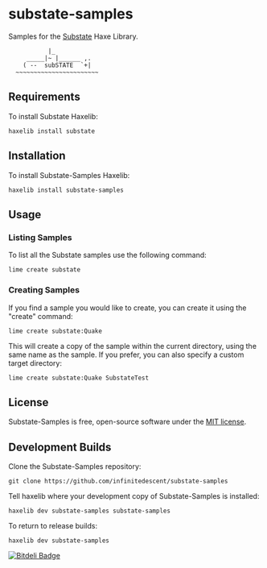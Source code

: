 substate-samples
================

Samples for the [Substate](https://github.com/infinitedescent/substate) Haxe Library.

               |_
         _____|~ |______ ,.
        ( --  subSTATE  `+|   
      ~~~~~~~~~~~~~~~~~~~~~~~
    

Requirements
------------
To install Substate Haxelib:

    haxelib install substate


Installation
------------
To install Substate-Samples Haxelib:

    haxelib install substate-samples

Usage
-----

### Listing Samples
To list all the Substate samples use the following command:

    lime create substate


### Creating Samples
If you find a sample you would like to create, you can create it using the "create" command:

    lime create substate:Quake

This will create a copy of the sample within the current directory, using the same name as the sample. If you prefer, you can also specify a custom target directory:

    lime create substate:Quake SubstateTest
    
License
------------

Substate-Samples is free, open-source software under the [MIT license](LICENSE.md).

Development Builds
------------

Clone the Substate-Samples repository:

    git clone https://github.com/infinitedescent/substate-samples

Tell haxelib where your development copy of Substate-Samples is installed:

    haxelib dev substate-samples substate-samples

To return to release builds:

    haxelib dev substate-samples

[![Bitdeli Badge](https://d2weczhvl823v0.cloudfront.net/infinitedescent/substate-samples/trend.png)](https://bitdeli.com/free "Bitdeli Badge")

